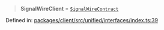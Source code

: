 > **SignalWireClient** = [`SignalWireContract`](../interfaces/SignalWireContract.md)

Defined in: [packages/client/src/unified/interfaces/index.ts:39](https://github.com/signalwire/signalwire-js/blob/52fa77b6c8db68f4c99b30b3776f45a4309e15bf/packages/client/src/unified/interfaces/index.ts#L39)
